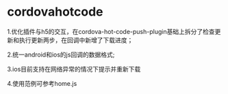 # cordovahotcode

1.优化插件与h5的交互，在cordova-hot-code-push-plugin基础上拆分了检查更新和执行更新两步，在回调中新增了下载进度；

2.统一android和ios的js回调的数据格式;

3.ios目前支持在网络异常的情况下提示并重新下载

4.使用范例可参考home.js
